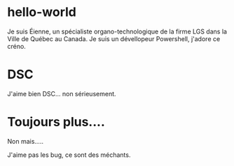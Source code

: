 ﻿# hello-world
Je suis Éienne, un spécialiste organo-technologique de la firme LGS dans la Ville de Québec au Canada.
Je suis un dévellopeur Powershell, j'adore ce créno.

# DSC
J'aime bien DSC... non sérieusement.

# Toujours plus....
Non mais.....

J'aime pas les bug, ce sont des méchants.

